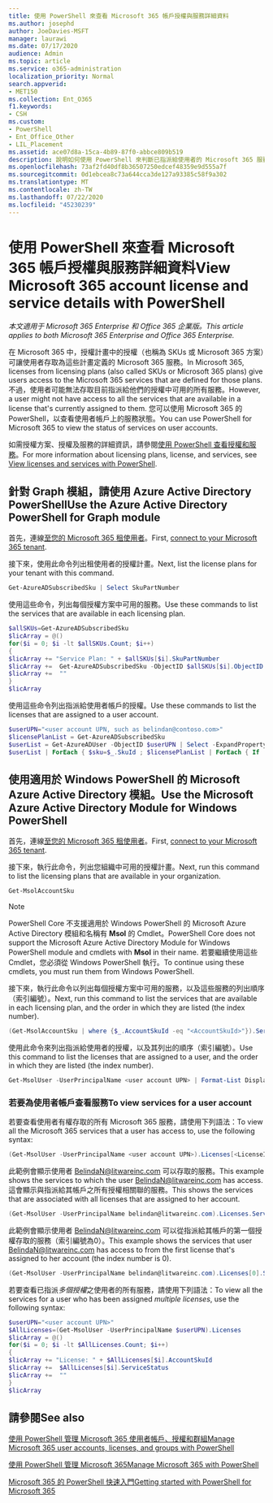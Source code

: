 ```yaml
---
title: 使用 PowerShell 來查看 Microsoft 365 帳戶授權與服務詳細資料
ms.author: josephd
author: JoeDavies-MSFT
manager: laurawi
ms.date: 07/17/2020
audience: Admin
ms.topic: article
ms.service: o365-administration
localization_priority: Normal
search.appverid:
- MET150
ms.collection: Ent_O365
f1.keywords:
- CSH
ms.custom:
- PowerShell
- Ent_Office_Other
- LIL_Placement
ms.assetid: ace07d8a-15ca-4b89-87f0-abbce809b519
description: 說明如何使用 PowerShell 來判斷已指派給使用者的 Microsoft 365 服務。
ms.openlocfilehash: 73af2fd40df8b36507250edcef48359e9d555a7f
ms.sourcegitcommit: 0d1ebcea8c73a644cca3de127a93385c58f9a302
ms.translationtype: MT
ms.contentlocale: zh-TW
ms.lasthandoff: 07/22/2020
ms.locfileid: "45230239"
---
```

# <a name="view-microsoft-365-account-license-and-service-details-with-powershell"></a><span data-ttu-id="71c35-103">使用 PowerShell 來查看 Microsoft 365 帳戶授權與服務詳細資料</span><span class="sxs-lookup"><span data-stu-id="71c35-103">View Microsoft 365 account license and service details with PowerShell</span></span>

<span data-ttu-id="71c35-104">*本文適用于 Microsoft 365 Enterprise 和 Office 365 企業版。*</span><span class="sxs-lookup"><span data-stu-id="71c35-104">*This article applies to both Microsoft 365 Enterprise and Office 365 Enterprise.*</span></span>

<span data-ttu-id="71c35-105">在 Microsoft 365 中，授權計畫中的授權（也稱為 SKUs 或 Microsoft 365 方案）可讓使用者存取為這些計畫定義的 Microsoft 365 服務。</span><span class="sxs-lookup"><span data-stu-id="71c35-105">In Microsoft 365, licenses from licensing plans (also called SKUs or Microsoft 365 plans) give users access to the Microsoft 365 services that are defined for those plans.</span></span> <span data-ttu-id="71c35-106">不過，使用者可能無法存取目前指派給他們的授權中可用的所有服務。</span><span class="sxs-lookup"><span data-stu-id="71c35-106">However, a user might not have access to all the services that are available in a license that's currently assigned to them.</span></span> <span data-ttu-id="71c35-107">您可以使用 Microsoft 365 的 PowerShell，以查看使用者帳戶上的服務狀態。</span><span class="sxs-lookup"><span data-stu-id="71c35-107">You can use PowerShell for Microsoft 365 to view the status of services on user accounts.</span></span> 

<span data-ttu-id="71c35-108">如需授權方案、授權及服務的詳細資訊，請參閱[使用 PowerShell 查看授權和服務](view-licenses-and-services-with-office-365-powershell.md)。</span><span class="sxs-lookup"><span data-stu-id="71c35-108">For more information about licensing plans, license, and services, see [View licenses and services with PowerShell](view-licenses-and-services-with-office-365-powershell.md).</span></span>

## <a name="use-the-azure-active-directory-powershell-for-graph-module"></a><span data-ttu-id="71c35-109">針對 Graph 模組，請使用 Azure Active Directory PowerShell</span><span class="sxs-lookup"><span data-stu-id="71c35-109">Use the Azure Active Directory PowerShell for Graph module</span></span>

<span data-ttu-id="71c35-110">首先，連線[至您的 Microsoft 365 租使用者](connect-to-office-365-powershell.md#connect-with-the-azure-active-directory-powershell-for-graph-module)。</span><span class="sxs-lookup"><span data-stu-id="71c35-110">First, [connect to your Microsoft 365 tenant](connect-to-office-365-powershell.md#connect-with-the-azure-active-directory-powershell-for-graph-module).</span></span>
  
<span data-ttu-id="71c35-111">接下來，使用此命令列出租使用者的授權計畫。</span><span class="sxs-lookup"><span data-stu-id="71c35-111">Next, list the license plans for your tenant with this command.</span></span>

```powershell
Get-AzureADSubscribedSku | Select SkuPartNumber
```

<span data-ttu-id="71c35-112">使用這些命令，列出每個授權方案中可用的服務。</span><span class="sxs-lookup"><span data-stu-id="71c35-112">Use these commands to list the services that are available in each licensing plan.</span></span>

```powershell
$allSKUs=Get-AzureADSubscribedSku
$licArray = @()
for($i = 0; $i -lt $allSKUs.Count; $i++)
{
$licArray += "Service Plan: " + $allSKUs[$i].SkuPartNumber
$licArray +=  Get-AzureADSubscribedSku -ObjectID $allSKUs[$i].ObjectID | Select -ExpandProperty ServicePlans
$licArray +=  ""
}
$licArray
```

<span data-ttu-id="71c35-113">使用這些命令列出指派給使用者帳戶的授權。</span><span class="sxs-lookup"><span data-stu-id="71c35-113">Use these commands to list the licenses that are assigned to a user account.</span></span>

```powershell
$userUPN="<user account UPN, such as belindan@contoso.com>"
$licensePlanList = Get-AzureADSubscribedSku
$userList = Get-AzureADUser -ObjectID $userUPN | Select -ExpandProperty AssignedLicenses | Select SkuID 
$userList | ForEach { $sku=$_.SkuId ; $licensePlanList | ForEach { If ( $sku -eq $_.ObjectId.substring($_.ObjectId.length - 36, 36) ) { Write-Host $_.SkuPartNumber } } }
```

## <a name="use-the-microsoft-azure-active-directory-module-for-windows-powershell"></a><span data-ttu-id="71c35-114">使用適用於 Windows PowerShell 的 Microsoft Azure Active Directory 模組。</span><span class="sxs-lookup"><span data-stu-id="71c35-114">Use the Microsoft Azure Active Directory Module for Windows PowerShell</span></span>

<span data-ttu-id="71c35-115">首先，連線[至您的 Microsoft 365 租使用者](connect-to-office-365-powershell.md#connect-with-the-microsoft-azure-active-directory-module-for-windows-powershell)。</span><span class="sxs-lookup"><span data-stu-id="71c35-115">First, [connect to your Microsoft 365 tenant](connect-to-office-365-powershell.md#connect-with-the-microsoft-azure-active-directory-module-for-windows-powershell).</span></span>

<span data-ttu-id="71c35-116">接下來，執行此命令，列出您組織中可用的授權計畫。</span><span class="sxs-lookup"><span data-stu-id="71c35-116">Next, run this command to list the licensing plans that are available in your organization.</span></span> 

```powershell
Get-MsolAccountSku
```
>[!Note]
><span data-ttu-id="71c35-117">PowerShell Core 不支援適用於 Windows PowerShell 的 Microsoft Azure Active Directory 模組和名稱有 **Msol** 的 Cmdlet。</span><span class="sxs-lookup"><span data-stu-id="71c35-117">PowerShell Core does not support the Microsoft Azure Active Directory Module for Windows PowerShell module and cmdlets with **Msol** in their name.</span></span> <span data-ttu-id="71c35-118">若要繼續使用這些 Cmdlet，您必須從 Windows PowerShell 執行。</span><span class="sxs-lookup"><span data-stu-id="71c35-118">To continue using these cmdlets, you must run them from Windows PowerShell.</span></span>
>

<span data-ttu-id="71c35-119">接下來，執行此命令以列出每個授權方案中可用的服務，以及這些服務的列出順序（索引編號）。</span><span class="sxs-lookup"><span data-stu-id="71c35-119">Next, run this command to list the services that are available in each licensing plan, and the order in which they are listed (the index number).</span></span>

```powershell
(Get-MsolAccountSku | where {$_.AccountSkuId -eq "<AccountSkuId>"}).ServiceStatus
```
  
<span data-ttu-id="71c35-120">使用此命令來列出指派給使用者的授權，以及其列出的順序（索引編號）。</span><span class="sxs-lookup"><span data-stu-id="71c35-120">Use this command to list the licenses that are assigned to a user, and the order in which they are listed (the index number).</span></span>

```powershell
Get-MsolUser -UserPrincipalName <user account UPN> | Format-List DisplayName,Licenses
```

### <a name="to-view-services-for-a-user-account"></a><span data-ttu-id="71c35-121">若要為使用者帳戶查看服務</span><span class="sxs-lookup"><span data-stu-id="71c35-121">To view services for a user account</span></span>

<span data-ttu-id="71c35-122">若要查看使用者有權存取的所有 Microsoft 365 服務，請使用下列語法：</span><span class="sxs-lookup"><span data-stu-id="71c35-122">To view all the Microsoft 365 services that a user has access to, use the following syntax:</span></span>
  
```powershell
(Get-MsolUser -UserPrincipalName <user account UPN>).Licenses[<LicenseIndexNumber>].ServiceStatus
```

<span data-ttu-id="71c35-123">此範例會顯示使用者 BelindaN@litwareinc.com 可以存取的服務。</span><span class="sxs-lookup"><span data-stu-id="71c35-123">This example shows the services to which the user BelindaN@litwareinc.com has access.</span></span> <span data-ttu-id="71c35-124">這會顯示與指派給其帳戶之所有授權相關聯的服務。</span><span class="sxs-lookup"><span data-stu-id="71c35-124">This shows the services that are associated with all licenses that are assigned to her account.</span></span>
  
```powershell
(Get-MsolUser -UserPrincipalName belindan@litwareinc.com).Licenses.ServiceStatus
```

<span data-ttu-id="71c35-125">此範例會顯示使用者 BelindaN@litwareinc.com 可以從指派給其帳戶的第一個授權存取的服務（索引編號為0）。</span><span class="sxs-lookup"><span data-stu-id="71c35-125">This example shows the services that user BelindaN@litwareinc.com has access to from the first license that's assigned to her account (the index number is 0).</span></span>
  
```powershell
(Get-MsolUser -UserPrincipalName belindan@litwareinc.com).Licenses[0].ServiceStatus
```

<span data-ttu-id="71c35-126">若要查看已指派*多個授權*之使用者的所有服務，請使用下列語法：</span><span class="sxs-lookup"><span data-stu-id="71c35-126">To view all the services for a user who has been assigned *multiple licenses*, use the following syntax:</span></span>

```powershell
$userUPN="<user account UPN>"
$AllLicenses=(Get-MsolUser -UserPrincipalName $userUPN).Licenses
$licArray = @()
for($i = 0; $i -lt $AllLicenses.Count; $i++)
{
$licArray += "License: " + $AllLicenses[$i].AccountSkuId
$licArray +=  $AllLicenses[$i].ServiceStatus
$licArray +=  ""
}
$licArray
```
 
## <a name="see-also"></a><span data-ttu-id="71c35-127">請參閱</span><span class="sxs-lookup"><span data-stu-id="71c35-127">See also</span></span>

[<span data-ttu-id="71c35-128">使用 PowerShell 管理 Microsoft 365 使用者帳戶、授權和群組</span><span class="sxs-lookup"><span data-stu-id="71c35-128">Manage Microsoft 365 user accounts, licenses, and groups with PowerShell</span></span>](manage-user-accounts-and-licenses-with-office-365-powershell.md)
  
[<span data-ttu-id="71c35-129">使用 PowerShell 管理 Microsoft 365</span><span class="sxs-lookup"><span data-stu-id="71c35-129">Manage Microsoft 365 with PowerShell</span></span>](manage-office-365-with-office-365-powershell.md)
  
[<span data-ttu-id="71c35-130">Microsoft 365 的 PowerShell 快速入門</span><span class="sxs-lookup"><span data-stu-id="71c35-130">Getting started with PowerShell for Microsoft 365</span></span>](getting-started-with-office-365-powershell.md)
